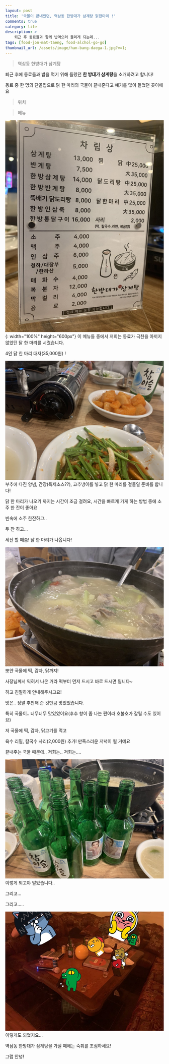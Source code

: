 ```yaml
---
layout: post
title: '국물이 끝내줬던, 역삼동 한방대가 삼계탕 닭한마리 !'
comments: true
category: life
description: >
    퇴근 후 동료들과 함께 밥먹으러 들리게 되는데...
tags: [food-jon-mat-taeng, food-alchol-go-go]
thumbnail_url: /assets/image/han-bang-daega-1.jpg?v=1;
---
```


> 역삼동 한방대가 삼계탕

퇴근 후에 동료들과 밥을 먹기 위해 들렸던 **한 방대가 삼계탕**을 소개하려고 합니다!

동료 중 한 명의 단골집으로 닭 한 마리의 국물이 끝내준다고 얘기를 많이 들었던 곳이에요

> 위치
<div id="daumRoughmapContainer1571893785136" style="width: 100%" class="root_daum_roughmap root_daum_roughmap_landing"></div>

> 메뉴

![](/assets/image/han-bang-daega-2.jpg?v=1){: width="100%" height="600px"}
이 메뉴들 중에서 저희는 동료가 극찬을 아끼지 않았던 닭 한 마리를 시켰습니다.

4인 닭 한 마리 대자(35,000원) !

![](/assets/image/han-bang-daega-3.jpg?v=1)
부추에 다진 양념, 간장(특제소스??), 고추냉이를 넣고 닭 한 마리를 곁들일 준비를 합니다!

닭 한 마리가 나오기 까지는 시간이 조금 걸려요, 시간을 빠르게 가게 하는 방법 중에 소주 한 잔이 좋아요

빈속에 소주 한잔하고..

두 잔 하고...

세잔 할 때쯤! 닭 한 마리가 나옵니다!

![](/assets/image/han-bang-daega-1.jpg?v=1)
뽀얀 국물에 떡, 감자, 닭까지!

사장님께서 익혀서 나온 거라 떡부터 먼저 드시고 바로 드시면 됩니다~

하고 친절하게 안내해주시고요!

맛은.. 정말 추천해 준 것만큼 맛있었습니다.

특히 국물이.. 너무너무 맛있었어요(후추 향이 좀 나는 편이라 호불호가 갈릴 수도 있어요)

저 국물에 떡, 감자, 닭고기를 먹고

육수 리필, 칼국수 사리(2,000원) 추가! 만족스러운 저녁이 될 거예요

끝내주는 국물 때문에.. 저희는.. 저희는....

![](/assets/image/han-bang-daega-4.jpg?v=1)
이렇게 되고야 말았습니다..

그리고...

그리고.....

![](/assets/image/han-bang-daega-5.jpg?v=1)
이렇게도 되었지요...

역삼동 한방대가 삼계탕을 가실 때에는 숙취를 조심하세요!

그럼 안녕!


<script charset="UTF-8" class="daum_roughmap_loader_script" src="https://ssl.daumcdn.net/dmaps/map_js_init/roughmapLoader.js"></script>
<script charset="UTF-8">
	new daum.roughmap.Lander({
		"timestamp" : "1571893785136",
		"key" : "vjpn",
		"mapHeight" : "360"
	}).render();
</script>